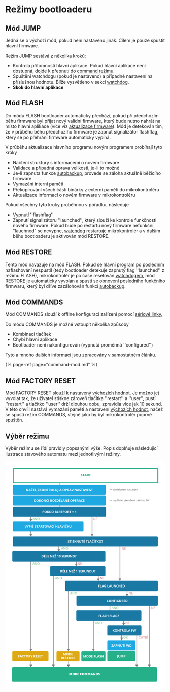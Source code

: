 # Režimy bootloaderu

## Mód JUMP

Jedná se o výchozí mód, pokud není nastaveno jinak. Cílem je pouze spustit hlavní firmware.

Režim JUMP sestává z několika kroků:

* Kontrola přitomnosti hlavní aplikace. Pokud hlavní aplikace není dostupná, dojde k přepnutí do [command režimu](command-mod.md).
* Spuštění watchdogu \(pokud je nastaveno\) a případné nastavení na příslušnou hodnotu. Blíže vysvětleno v sekci [watchdog](https://github.com/byzance/public-documentation/tree/38b460c46404c197299c0f0a84e3402a9b74c8d7/byzance_documentation/architektura-fw/bootloader/link%20na%20watchdog/README.md).
* **Skok do hlavní aplikace**

## Mód FLASH

Do módu FLASH bootloader automaticky přechází, pokud při předchozím běhu firmware byl přijat nový  validní firmware, který bude nutno nahrát na místo hlavní aplikace \(více viz [aktualizace firmware](https://github.com/byzance/public-documentation/tree/38b460c46404c197299c0f0a84e3402a9b74c8d7/byzance_documentation/architektura-fw/bootloader/odkaz%20aktualizace%20firmware/README.md)\). Mód je detekován tím, že v průběhu běhu předchozího firmware je zapnut signalizátor flashflag, který se po přehrání firmware automaticky vypíná. 

V průběhu aktualizace hlavního programu novým programem probíhají tyto kroky

* Načtení struktury s informacemi o novém firmware
* Validace a případná oprava velikosti, je-li to možné
* Je-li zapnuta funkce [autobackup](../autobackup.md), provede se záloha aktuálně běžícího firmware
* Vymazání interní paměti
* Překopírování všech částí binárky z externí paměti do mikrokontroléru
* Aktualizace informací o novém firmware v mikrokontroléru

Pokud všechny tyto kroky proběhnou v pořádku, následuje

* Vypnutí ''flashflag''
* Zapnutí signalizátoru ''launched'', který slouží ke kontrole funkčnosti nového firmware. Pokud bude po restartu nový firmware nefunkční, "lauchned" se nevypne, [watchdog](https://github.com/byzance/public-documentation/tree/38b460c46404c197299c0f0a84e3402a9b74c8d7/byzance_documentation/architektura-fw/bootloader/ODKAZ%20WATCHDOG/README.md)  restartuje mikrokontrolér a v dalším běhu bootloaderu je aktivován mód RESTORE.

## Mód RESTORE

Tento mód navazuje na mód FLASH.  Pokud se hlavní program po posledním naflashování nespustil \(tedy bootloader detekuje zapnutý flag ''launched'' z režimu FLASH\), mikrokontrolér je po čase resetován [watchdogem](../../funkcionality/watchdog.md), mód RESTORE je automaticky vyvolán a spustí se obnovení posledního funkčního firmwaru, který byl dříve zazálohován funkcí [autobackup](../autobackup.md). 

## Mód COMMANDS

Mód COMMANDS slouží k offline konfiguraci zařízení pomocí [sériové linky.](../../tutorialy/komunikace-po-seriove-lince-uart/) 

Do módu COMMANDS je možné vstoupit několika způsoby

* Kombinací tlačítek
* Chybí hlavní aplikace
* Bootloader není nakonfigurován \(vypnutá proměnná ''configured''\)

Tyto a mnoho dalších informací jsou zpracovány v samostatném článku.

{% page-ref page="command-mod.md" %}

## Mód FACTORY RESET

Mód FACTORY RESET slouží k nastavený [výchozích hodnot](vychozi-hodnoty.md). Je možno jej vyvolat tak, že uživatel stiskne zároveň tlačítka ''restart'' a ''user'', pustí ''restart'' a tlačítko ''user'' drží dlouhou dobu, zpravidla více jak 10 sekund. V této chvíli nastává vymazání paměti a nastavení [výchozích hodnot](vychozi-hodnoty.md), načež se spustí režim COMMANDS, stejně jako by byl mikrokontrolér poprvé spuštěn.

## Výběr režimu

Výběr režimu se řídí pravidly popsanými výše.  Popis doplňuje následující ilustrace stavového automatu mezi jednotlivými režimy.



![](../../../.gitbook/assets/rezimy%20%281%29.png)

